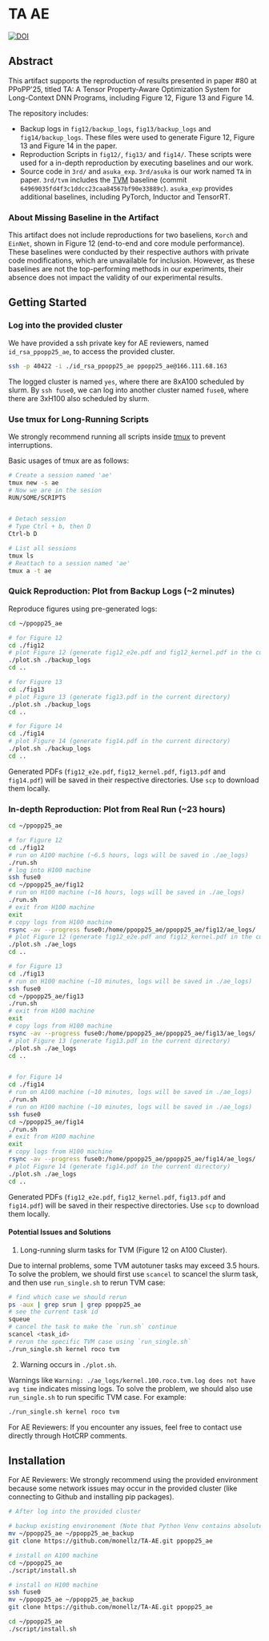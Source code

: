 # TA AE

[![DOI](https://zenodo.org/badge/893756798.svg)](https://zenodo.org/badge/latestdoi/893756798)

## Abstract

This artifact supports the reproduction of results presented in paper #80 at PPoPP'25, titled TA: A Tensor Property-Aware Optimization System for Long-Context DNN Programs, including Figure 12, Figure 13 and Figure 14.

The repository includes:
* Backup logs in `fig12/backup_logs`, `fig13/backup_logs` and `fig14/backup_logs`. These files were used to generate Figure 12, Figure 13 and Figure 14 in the paper.
* Reproduction Scripts in `fig12/`, `fig13/` and `fig14/`. These scripts were used for a in-depth reproduction by executing baselines and our work.
* Source code in `3rd/` and `asuka_exp`. `3rd/asuka` is our work named `TA` in paper. `3rd/tvm` includes the [TVM](https://github.com/apache/tvm) baseline (commit `64969035fd4f3c1ddcc23caa84567bf90e33889c`). `asuka_exp` provides additional baselines, including PyTorch, Inductor and TensorRT.

### About Missing Baseline in the Artifact

This artifact does not include reproductions for two baseliens, `Korch` and `EinNet`, shown in Figure 12 (end-to-end and core module performance). These baselines were conducted by their respective authors with private code modifications, which are unavailable for inclusion. However, as these baselines are not the top-performing methods in our experiments, their absence does not impact the validity of our experimental results.

## Getting Started

### Log into the provided cluster

We have provided a ssh private key for AE reviewers, named `id_rsa_ppopp25_ae`, to access the provided cluster.

```bash
ssh -p 40422 -i ./id_rsa_ppopp25_ae ppopp25_ae@166.111.68.163
```

The logged cluster is named `yes`, where there are 8xA100 scheduled by slurm. By `ssh fuse0`, we can log into another cluster named `fuse0`, where there are 3xH100 also scheduled by slurm.

### Use tmux for Long-Running Scripts

We strongly recommend running all scripts inside [tmux](https://github.com/tmux/tmux/wiki/Getting-Started) to prevent interruptions.

Basic usages of tmux are as follows:
```bash
# Create a session named 'ae'
tmux new -s ae
# Now we are in the sesion
RUN/SOME/SCRIPTS 


# Detach session
# Type Ctrl + b, then D 
Ctrl-b D

# List all sessions
tmux ls
# Reattach to a session named 'ae'
tmux a -t ae
```

### Quick Reproduction: Plot from Backup Logs (~2 minutes)

Reproduce figures using pre-generated logs:

```bash
cd ~/ppopp25_ae

# for Figure 12
cd ./fig12
# plot Figure 12 (generate fig12_e2e.pdf and fig12_kernel.pdf in the current directory)
./plot.sh ./backup_logs
cd ..

# for Figure 13
cd ./fig13
# plot Figure 13 (generate fig13.pdf in the current directory)
./plot.sh ./backup_logs
cd ..

# for Figure 14
cd ./fig14
# plot Figure 14 (generate fig14.pdf in the current directory)
./plot.sh ./backup_logs
cd ..
```

Generated PDFs (`fig12_e2e.pdf`, `fig12_kernel.pdf`, `fig13.pdf` and `fig14.pdf`) will be saved in their respective directories. Use `scp` to download them locally.

### In-depth Reproduction: Plot from Real Run (~23 hours)

```bash
cd ~/ppopp25_ae

# for Figure 12
cd ./fig12
# run on A100 machine (~6.5 hours, logs will be saved in ./ae_logs)
./run.sh
# log into H100 machine
ssh fuse0
cd ~/ppopp25_ae/fig12
# run on H100 machine (~16 hours, logs will be saved in ./ae_logs)
./run.sh
# exit from H100 machine
exit
# copy logs from H100 machine
rsync -av --progress fuse0:/home/ppopp25_ae/ppopp25_ae/fig12/ae_logs/ ./ae_logs
# plot Figure 12 (generate fig12_e2e.pdf and fig12_kernel.pdf in the current directory)
./plot.sh ./ae_logs
cd ..

# for Figure 13
cd ./fig13
# run on H100 machine (~10 minutes, logs will be saved in ./ae_logs)
ssh fuse0
cd ~/ppopp25_ae/fig13
./run.sh
# exit from H100 machine
exit
# copy logs from H100 machine
rsync -av --progress fuse0:/home/ppopp25_ae/ppopp25_ae/fig13/ae_logs/ ./ae_logs
# plot Figure 13 (generate fig13.pdf in the current directory)
./plot.sh ./ae_logs
cd ..


# for Figure 14
cd ./fig14
# run on A100 machine (~10 minutes, logs will be saved in ./ae_logs)
./run.sh
# run on H100 machine (~10 minutes, logs will be saved in ./ae_logs)
ssh fuse0
cd ~/ppopp25_ae/fig14
./run.sh
# exit from H100 machine
exit
# copy logs from H100 machine
rsync -av --progress fuse0:/home/ppopp25_ae/ppopp25_ae/fig14/ae_logs/ ./ae_logs
# plot Figure 14 (generate fig14.pdf in the current directory)
./plot.sh ./ae_logs
cd ..
```

Generated PDFs (`fig12_e2e.pdf`, `fig12_kernel.pdf`, `fig13.pdf` and `fig14.pdf`) will be saved in their respective directories. Use `scp` to download them locally.

#### Potential Issues and Solutions

1. Long-running slurm tasks for TVM (Figure 12 on A100 Cluster).

  Due to internal problems, some TVM autotuner tasks may exceed 3.5 hours. To solve the problem, we should first use `scancel` to scancel the slurm task, and then use `run_single.sh` to rerun TVM case:
  ```bash
  # find which case we should rerun
  ps -aux | grep srun | grep ppopp25_ae
  # see the current task id
  squeue
  # cancel the task to make the `run.sh` continue
  scancel <task_id>
  # rerun the specific TVM case using `run_single.sh`
  ./run_single.sh kernel roco tvm
  ```

2. Warning occurs in `./plot.sh`.

  Warnings like `Warning: ./ae_logs/kernel.100.roco.tvm.log does not have avg time` indicates missing logs. To solve the problem, we should also use `run_single.sh` to run specific TVM case. For example:
  ```bash
  ./run_single.sh kernel roco tvm
  ```

For AE Reviewers: If you encounter any issues, feel free to contact use directly through HotCRP comments.

## Installation

For AE Reviewers: We strongly recommend using the provided environment because some network issues may occur in the provided cluster (like connecting to Github and installing pip packages).

```bash
# After log into the provided cluster

# backup existing environement (Note that Python Venv contains absolute paths, making backups non-functional directly after moving)
mv ~/ppopp25_ae ~/ppopp25_ae_backup
git clone https://github.com/monellz/TA-AE.git ppopp25_ae

# install on A100 machine
cd ~/ppopp25_ae
./script/install.sh

# install on H100 machine
ssh fuse0
mv ~/ppopp25_ae ~/ppopp25_ae_backup
git clone https://github.com/monellz/TA-AE.git ppopp25_ae

cd ~/ppopp25_ae
./script/install.sh
```
